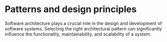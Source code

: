 # Patterns and design principles

Software architecture plays a crucial role in the design and development of software systems. Selecting the right architectural pattern can significantly influence the functionality, maintainability, and scalability of a system.
